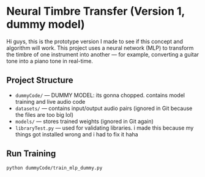# Neural Timbre Transfer (Version 1, dummy model)
Hi guys, this is the prototype version I made to see if this concept and algorithm will work. This project uses a neural network (MLP) to transform the timbre of one instrument into another — for example, converting a guitar tone into a piano tone in real-time.

## Project Structure
- `dummyCode/` — DUMMY MODEL: its gonna chopped. contains model training and live audio code
- `datasets/` — contains input/output audio pairs (ignored in Git because the files are too big lol)
- `models/` — stores trained weights (ignored in Git again)
- `libraryTest.py` — used for validating libraries. i made this because my things got installed wrong and i had to fix it haha

## Run Training
```bash
python dummyCode/train_mlp_dummy.py

